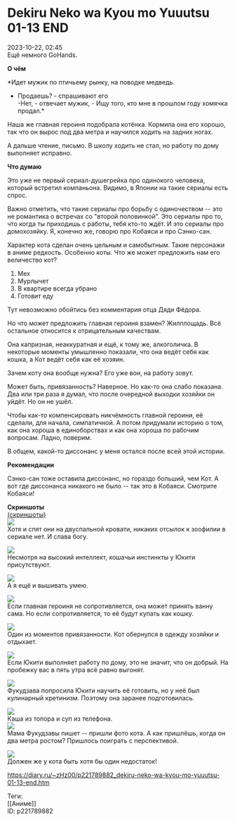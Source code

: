 Dekiru Neko wa Kyou mo Yuuutsu 01-13 END
=========================================

   
 2023-10-22, 02:45   
  Ещё немного GoHands.   
   
  **О чём**    
   
  *Идет мужик по птичьему рынку, на поводке медведь.   
 - Продаешь? - спрашивают его   
 -Нет, - отвечает мужик, - Ищу того, кто мне в прошлом году хомячка продал.*    
   
 Наша же главная героиня подобрала котёнка. Кормила она его хорошо, так что он вырос под два метра и научился ходить на задних ногах.   
   
 А дальше чтение, письмо. В школу ходить не стал, но работу по дому выполняет исправно.   
   
  **Что думаю**    
   
 Это уже не первый сериал-душегрейка про одинокого человека, который встретил компаньона. Видимо, в Японии на такие сериалы есть спрос.   
   
 Важно отметить, что такие сериалы про борьбу с одиночеством -- это не романтика о встречах со "второй половинкой". Это сериалы про то, что когда ты приходишь с работы, тебя кто-то ждёт. И это сериалы про домохозяйку. Я, конечно же, говорю про Кобаяси и про Сэнко-сан.   
   
 Характер кота сделан очень цельным и самобытным. Такие персонажи в аниме редкость. Особенно коты. Что же может предложить нам его величество кот?   
   
 1. Мех   
 2. Мурлычет   
 3. В квартире всегда убрано   
 4. Готовит еду   
   
 Тут невозможно обойтись без комментария отца Дяди Фёдора.   
   
 Но что может предложить главная героиня взамен? Жилплощадь. Всё остальное относится к отрицательным качествам.   
   
 Она капризная, неаккуратная и ещё, к тому же, алкоголичка. В некоторые моменты умышленно показали, что она ведёт себя как кошка, а Кот ведёт себя как её хозяин.   
   
 Зачем коту она вообще нужна? Его уже вон, на работу зовут.   
   
 Может быть, привязанность? Наверное. Но как-то она слабо показана. Два или три раза я думал, что после очередной выходки хозяйки он уйдёт. Но он не ушёл.   
   
 Чтобы как-то компенсировать никчёмность главной героини, её сделали, для начала, симпатичной. А потом придумали историю о том, как она хороша в единоборствах и как она хороша по рабочим вопросам. Ладно, поверим.   
   
 В общем, какой-то диссонанс у меня остался после всей этой истории.   
   
  **Рекомендации**    
   
 Сэнко-сан тоже оставила диссонанс, но гораздо больший, чем Кот. А вот где диссонанса никакого не было -- так это в Кобаяси. Смотрите Кобаяси!   
   
  **Скриншоты**    
  [(скриншоты)](https://zHz00.diary.ru/p221789882.htm?index=1#linkmore221789882m1)       
  [![](https://i.yapx.ru/Woar6l.jpg)](https://yapx.ru/image/Woar6)    
 Хотя и спят они на двуспальной кровати, никаких отсылок к зоофилии в сериале нет. И слава богу.   
   
  [![](https://i.yapx.ru/Woar2l.jpg)](https://yapx.ru/image/Woar2)    
 Несмотря на высокий интеллект, кошачьи инстинкты у Юкити присутствуют.   
   
  [![](https://i.yapx.ru/Woar3l.jpg)](https://yapx.ru/image/Woar3)    
 А я ещё и вышивать умею.   
   
  [![](https://i.yapx.ru/Woar7l.jpg)](https://yapx.ru/image/Woar7)    
 Если главная героиня не сопротивляется, она может принять ванну сама. Но если сопротивляется, то её будут купать как кошку.   
   
  [![](https://i.yapx.ru/Woar8l.jpg)](https://yapx.ru/image/Woar8)    
 Один из моментов привязанности. Кот обернулся в одежду хозяйки и отдыхает.   
   
  [![](https://i.yapx.ru/Woar9l.jpg)](https://yapx.ru/image/Woar9)    
 Если Юкити выполняет работу по дому, это не значит, что он добрый. На пробежку вас в пять утра всё равно выгонят.   
   
  [![](https://i.yapx.ru/WoauAl.jpg)](https://yapx.ru/image/WoauA)    
 Фукудзава попросила Юкити научить её готовить, но у неё был кулинарный кретинизм. Поэтому она заранее подготовилась.   
   
  [![](https://i.yapx.ru/Woar4l.jpg)](https://yapx.ru/image/Woar4)    
 Каша из топора и суп из телефона.   
  [![](https://i.yapx.ru/Woar5l.jpg)](https://yapx.ru/image/Woar5)    
 Мама Фукудзавы пишет -- пришли фото кота. А как пришлёшь, когда он два метра ростом? Пришлось поиграть с перспективой.   
   
  [![](https://i.yapx.ru/WoauBl.jpg)](https://yapx.ru/image/WoauB)    
 Должен же у кота быть хотя бы один недостаток!   
      
    
 <https://diary.ru/~zHz00/p221789882_dekiru-neko-wa-kyou-mo-yuuutsu-01-13-end.htm>   
   
 Теги:   
 [[Аниме]]   
 ID: p221789882